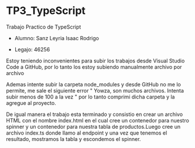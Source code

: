 # TP3_TypeScript
Trabajo Practico de TypeScript

 * Alumno: Sanz Leyria Isaac Rodrigo

 * Legajo: 46256

Estoy teniendo inconvenientes para subir los trabajos desde Visual Studio Code a GitHub, por lo tanto los estoy subiendo manualmente archivo por archivo


Ademas intente subir la carpeta node_modules y desde GitHub no me lo permite, me sale el siguiente error " Yowza, son muchos archivos. Intenta subir menos de 100 a la vez "
por lo tanto comprimi dicha carpeta y la agregue al proyecto. 

De igual manera el trabajo esta terminado y consistio en crear un archivo HTML con el nombre index.html en el cual cree un contenedor para nuestro spinner y un contenedor para nuestra tabla de productos.Luego cree un archivo index.ts donde llamo al endpoint y una vez que tenemos el resultado, mostramos la tabla y escondemos el spinner.


